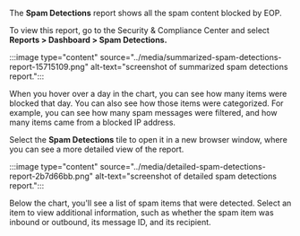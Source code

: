 The **Spam Detections** report shows all the spam content blocked by EOP.

To view this report, go to the Security &amp; Compliance Center and select **Reports &gt; Dashboard &gt; Spam Detections.**

:::image type="content" source="../media/summarized-spam-detections-report-15715109.png" alt-text="screenshot of summarized spam detections report.":::


When you hover over a day in the chart, you can see how many items were blocked that day. You can also see how those items were categorized. For example, you can see how many spam messages were filtered, and how many items came from a blocked IP address.

Select the **Spam Detections** tile to open it in a new browser window, where you can see a more detailed view of the report.

:::image type="content" source="../media/detailed-spam-detections-report-2b7d66bb.png" alt-text="screenshot of detailed spam detections report.":::


Below the chart, you'll see a list of spam items that were detected. Select an item to view additional information, such as whether the spam item was inbound or outbound, its message ID, and its recipient.
